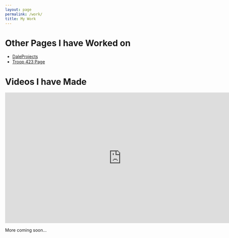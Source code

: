 ```yaml
---
layout: page
permalink: /work/
title: My Work
---
```


<h1>Other Pages I have Worked on</h1>
<ul>
<li><a href="http://daleprojects.github.io/">DaleProjects</a></li>
<li><a href="http://troop423.github.io/">Troop 423 Page</a></li>
</ul>
<h1>Videos I have Made</h1>
<iframe width="757" height="426" src="https://www.youtube.com/embed/5wpH2NWPom0;ecver=1" frameborder="0" allow="encrypted-media" allowfullscreen></iframe>

<p>More coming soon...</p>
